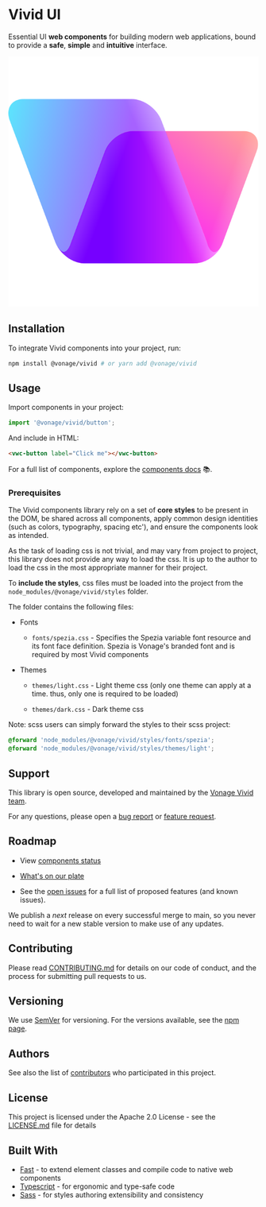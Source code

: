 
# Vivid UI

Essential UI **web components** for building modern web applications, bound to provide a **safe**, **simple** and **intuitive** interface.

<!-- ! TODO add visual - GIF or image reflecting an easy integration of vivid in code and page result -->
![the Vivid logo](/vivid-logo.svg)

## Installation

To integrate Vivid components into your project, run:

```bash
npm install @vonage/vivid # or yarn add @vonage/vivid
```

## Usage

Import components in your project:

```js
import '@vonage/vivid/button';
```

And include in HTML:

```html
<vwc-button label="Click me"></vwc-button>
```

For a full list of components, explore the [components docs](https://vivid.deno.dev/components/accordion/) 📚.

### Prerequisites

The Vivid components library rely on a set of **core styles** to be present in the DOM, be shared across all components, apply common design identities (such as colors, typography, spacing etc'), and ensure the components look as intended.

As the task of loading css is not trivial, and may vary from project to project, this library does not provide any way to load the css. It is up to the author to load the css in the most appropriate manner for their project.

To **include the styles**, css files must be loaded into the project from the `node_modules/@vonage/vivid/styles` folder.

The folder contains the following files:

- Fonts

  - `fonts/spezia.css` - Specifies the Spezia variable font resource and its font face definition. Spezia is Vonage's branded font and is required by most Vivid components

- Themes

  - `themes/light.css` - Light theme css (only one theme can apply at a time. thus, only one is required to be loaded)

  - `themes/dark.css` - Dark theme css

Note: scss users can simply forward the styles to their scss project:

```css
@forward 'node_modules/@vonage/vivid/styles/fonts/spezia';
@forward 'node_modules/@vonage/vivid/styles/themes/light';
```

## Support

This library is open source, developed and maintained by the [Vonage Vivid team](Vonage/vivid).

For any questions, please open a [bug report](https://github.com/Vonage/vivid-3/issues/new?assignees=&labels=&template=bug_report.md&title=) or [feature request](https://github.com/Vonage/vivid-3/issues/new?assignees=&labels=&template=feature_request.md&title=).

## Roadmap

- View [components status](https://github.com/orgs/Vonage/projects/6)

- [What's on our plate](https://github.com/orgs/Vonage/projects/3/views/7)

- See the [open issues](https://github.com/vonage/vivid-3/issues) for a full list of proposed features (and known issues).

We publish a *next* release on every successful merge to main, so you never need to wait for a new stable version to make use of any updates.

## Contributing

Please read [CONTRIBUTING.md](.github/CONTRIBUTING.md) for details on our code of conduct, and the process for submitting pull requests to us.

## Versioning

We use [SemVer](http://semver.org/) for versioning. For the versions available, see the [npm page](https://www.npmjs.com/package/@vonage/vivid).

## Authors

See also the list of [contributors](https://github.com/your/project/contributors) who participated in this project.

## License

This project is licensed under the Apache 2.0 License - see the [LICENSE.md](LICENSE.md) file for details

<!-- ## Acknowledgments

- Hat tip to anyone whose code was used
- Inspiration
- etc -->

## Built With

- [Fast](https://www.fast.design) - to extend element classes and compile code to native web components
- [Typescript](https://www.typescriptlang.org) - for ergonomic and type-safe code
- [Sass](https://sass-lang.com) - for styles authoring extensibility and consistency
